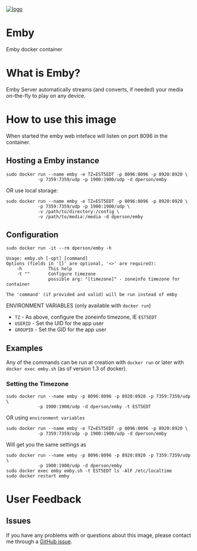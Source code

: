 [![logo](https://raw.githubusercontent.com/dperson/emby/master/logo.png)](http://emby.media/)

# Emby

Emby docker container

# What is Emby?

Emby Server automatically streams (and converts, if needed) your media
on-the-fly to play on any device.

# How to use this image

When started the emby web inteface will listen on port 8096 in the container.

## Hosting a Emby instance

    sudo docker run --name emby -e TZ=EST5EDT -p 8096:8096 -p 8920:8920 \
                -p 7359:7359/udp -p 1900:1900/udp -d dperson/emby

OR use local storage:

    sudo docker run --name emby -e TZ=EST5EDT -p 8096:8096 -p 8920:8920 \
                -p 7359:7359/udp -p 1900:1900/udp \
                -v /path/to/directory:/config \
                -v /path/to/media:/media -d dperson/emby

## Configuration

    sudo docker run -it --rm dperson/emby -h

    Usage: emby.sh [-opt] [command]
    Options (fields in '[]' are optional, '<>' are required):
        -h          This help
        -t ""       Configure timezone
                    possible arg: "[timezone]" - zoneinfo timezone for container

    The 'command' (if provided and valid) will be run instead of emby

ENVIRONMENT VARIABLES (only available with `docker run`)

 * `TZ` - As above, configure the zoneinfo timezone, IE `EST5EDT`
 * `USERID` - Set the UID for the app user
 * `GROUPID` - Set the GID for the app user

## Examples

Any of the commands can be run at creation with `docker run` or later with
`docker exec emby.sh` (as of version 1.3 of docker).

### Setting the Timezone

    sudo docker run --name emby -p 8096:8096 -p 8920:8920 -p 7359:7359/udp \
                -p 1900:1900/udp -d dperson/emby -t EST5EDT

OR using `environment variables`

    sudo docker run --name emby -e TZ=EST5EDT -p 8096:8096 -p 8920:8920 \
                -p 7359:7359/udp -p 1900:1900/udp -d dperson/emby

Will get you the same settings as

    sudo docker run --name emby -p 8096:8096 -p 8920:8920 -p 7359:7359/udp \
                -p 1900:1900/udp -d dperson/emby
    sudo docker exec emby emby.sh -t EST5EDT ls -AlF /etc/localtime
    sudo docker restart emby

# User Feedback

## Issues

If you have any problems with or questions about this image, please contact me
through a [GitHub issue](https://github.com/dperson/emby/issues).

